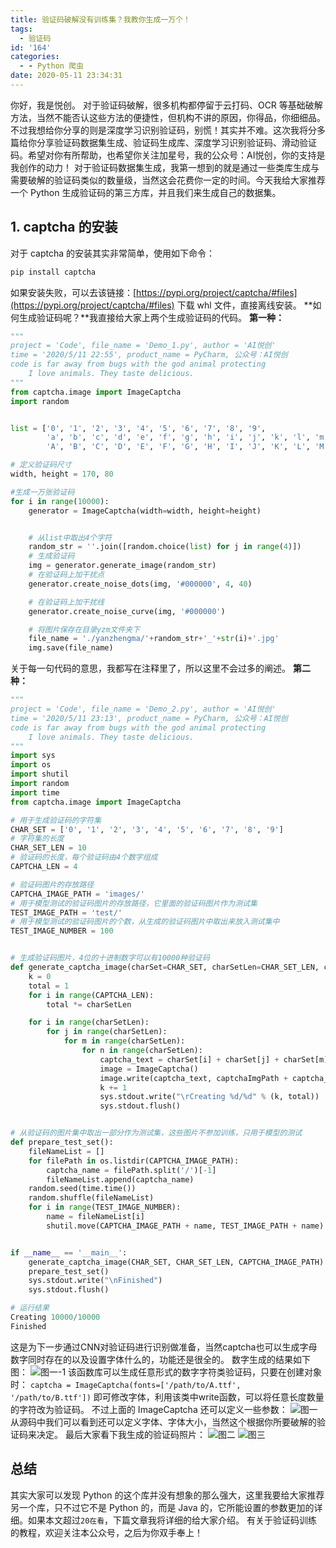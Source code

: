 ```yaml
---
title: 验证码破解没有训练集？我教你生成一万个！
tags:
  - 验证码
id: '164'
categories:
  - - Python 爬虫
date: 2020-05-11 23:34:31
---
```


你好，我是悦创。 对于验证码破解，很多机构都停留于云打码、OCR 等基础破解方法，当然不能否认这些方法的便捷性，但机构不讲的原因，你得品，你细细品。 不过我想给你分享的则是深度学习识别验证码，别慌！其实并不难。这次我将分多篇给你分享验证码数据集生成、验证码生成库、深度学习识别验证码、滑动验证码。希望对你有所帮助，也希望你关注加星号，我的公众号：AI悦创，你的支持是我创作的动力！ 对于验证码数据集生成，我第一想到的就是通过一些类库生成与需要破解的验证码类似的数量级，当然这会花费你一定的时间。今天我给大家推荐一个 Python 生成验证码的第三方库，并且我们来生成自己的数据集。

## 1\. captcha 的安装

对于 captcha 的安装其实非常简单，使用如下命令：

```python
pip install captcha
```

如果安装失败，可以去该链接：[https://pypi.org/project/captcha/#files](https://pypi.org/project/captcha/#files) 下载 whl 文件，直接离线安装。 **如何生成验证码呢？**我直接给大家上两个生成验证码的代码。 **第一种：**

```python
"""
project = 'Code', file_name = 'Demo_1.py', author = 'AI悦创'
time = '2020/5/11 22:55', product_name = PyCharm, 公众号：AI悦创
code is far away from bugs with the god animal protecting
    I love animals. They taste delicious.
"""
from captcha.image import ImageCaptcha
import random


list = ['0', '1', '2', '3', '4', '5', '6', '7', '8', '9',
        'a', 'b', 'c', 'd', 'e', 'f', 'g', 'h', 'i', 'j', 'k', 'l', 'm', 'n', 'o', 'p', 'q', 'r', 's', 't', 'u', 'v', 'w', 'x', 'y', 'z',
        'A', 'B', 'C', 'D', 'E', 'F', 'G', 'H', 'I', 'J', 'K', 'L', 'M', 'N', 'O', 'P', 'Q', 'R', 'S', 'T', 'U', 'V', 'W', 'X', 'Y', 'Z']

# 定义验证码尺寸
width, height = 170, 80

#生成一万张验证码
for i in range(10000):
    generator = ImageCaptcha(width=width, height=height)


    # 从list中取出4个字符
    random_str = ''.join([random.choice(list) for j in range(4)])
    # 生成验证码
    img = generator.generate_image(random_str)
    # 在验证码上加干扰点
    generator.create_noise_dots(img, '#000000', 4, 40)

    # 在验证码上加干扰线
    generator.create_noise_curve(img, '#000000')

    # 将图片保存在目录yzm文件夹下
    file_name = './yanzhengma/'+random_str+'_'+str(i)+'.jpg'
    img.save(file_name)
```

关于每一句代码的意思，我都写在注释里了，所以这里不会过多的阐述。 **第二种：**

```python
"""
project = 'Code', file_name = 'Demo_2.py', author = 'AI悦创'
time = '2020/5/11 23:13', product_name = PyCharm, 公众号：AI悦创
code is far away from bugs with the god animal protecting
    I love animals. They taste delicious.
"""
import sys
import os
import shutil
import random
import time
from captcha.image import ImageCaptcha

# 用于生成验证码的字符集
CHAR_SET = ['0', '1', '2', '3', '4', '5', '6', '7', '8', '9']
# 字符集的长度
CHAR_SET_LEN = 10
# 验证码的长度，每个验证码由4个数字组成
CAPTCHA_LEN = 4

# 验证码图片的存放路径
CAPTCHA_IMAGE_PATH = 'images/'
# 用于模型测试的验证码图片的存放路径，它里面的验证码图片作为测试集
TEST_IMAGE_PATH = 'test/'
# 用于模型测试的验证码图片的个数，从生成的验证码图片中取出来放入测试集中
TEST_IMAGE_NUMBER = 100


# 生成验证码图片，4位的十进制数字可以有10000种验证码
def generate_captcha_image(charSet=CHAR_SET, charSetLen=CHAR_SET_LEN, captchaImgPath=CAPTCHA_IMAGE_PATH):
    k = 0
    total = 1
    for i in range(CAPTCHA_LEN):
        total *= charSetLen

    for i in range(charSetLen):
        for j in range(charSetLen):
            for m in range(charSetLen):
                for n in range(charSetLen):
                    captcha_text = charSet[i] + charSet[j] + charSet[m] + charSet[n]
                    image = ImageCaptcha()
                    image.write(captcha_text, captchaImgPath + captcha_text + '.png') # 图片格式改成其他可能会有问题
                    k += 1
                    sys.stdout.write("\rCreating %d/%d" % (k, total))
                    sys.stdout.flush()


# 从验证码的图片集中取出一部分作为测试集，这些图片不参加训练，只用于模型的测试
def prepare_test_set():
    fileNameList = []
    for filePath in os.listdir(CAPTCHA_IMAGE_PATH):
        captcha_name = filePath.split('/')[-1]
        fileNameList.append(captcha_name)
    random.seed(time.time())
    random.shuffle(fileNameList)
    for i in range(TEST_IMAGE_NUMBER):
        name = fileNameList[i]
        shutil.move(CAPTCHA_IMAGE_PATH + name, TEST_IMAGE_PATH + name)


if __name__ == '__main__':
    generate_captcha_image(CHAR_SET, CHAR_SET_LEN, CAPTCHA_IMAGE_PATH)
    prepare_test_set()
    sys.stdout.write("\nFinished")
    sys.stdout.flush()

# 运行结果
Creating 10000/10000
Finished
```

这是为下一步通过CNN对验证码进行识别做准备，当然captcha也可以生成字母数字同时存在的以及设置字体什么的，功能还是很全的。 数字生成的结果如下图： ![图一-1](https://images.gitbook.cn/2e21a6c0-939c-11ea-8a22-65e76b81b016) 该函数库可以生成任意形式的数字字符类验证码，只要在创建对象时： `captcha = ImageCaptcha(fonts=['/path/to/A.ttf', '/path/to/B.ttf'])` 即可修改字体，利用该类中write函数，可以将任意长度数量的字符改为验证码。 不过上面的 ImageCaptcha 还可以定义一些参数： ![图一](https://images.gitbook.cn/931d3b60-9398-11ea-9770-6df82bee57a6) 从源码中我们可以看到还可以定义字体、字体大小，当然这个根据你所要破解的验证码来决定。 最后大家看下我生成的验证码照片： ![图二](https://images.gitbook.cn/72518a80-9398-11ea-8b85-e5ba4452c678) ![图三](https://images.gitbook.cn/4ce1f410-9398-11ea-8ca0-7deafaa31ca6)

## 总结

其实大家可以发现 Python 的这个库并没有想象的那么强大，这里我要给大家推荐另一个库，只不过它不是 Python 的，而是 Java 的，它所能设置的参数更加的详细。如果本文超过`20在看`，下篇文章我将详细的给大家介绍。 有关于验证码训练的教程，欢迎关注本公众号，之后为你双手奉上！